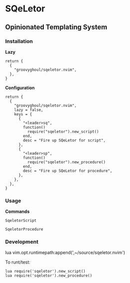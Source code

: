 # SQeLetor
## Opinionated Templating System

### Installation 

**Lazy**
```
return {
  {
    "groovyghoul/sqeletor.nvim",
  },
}
```

**Configuration**
```
return {
  {
    "groovyghoul/sqeletor.nvim",
    lazy = false,
    keys = {
      {
        "<leader>sq",
        function()
          require("sqeletor").new_script()
        end,
        desc = "Fire up SQeLetor for script",
      },
      {
        "<leader>sp",
        function()
          require("sqeletor").new_procedure()
        end,
        desc = "Fire up SQeLetor for procedure",
      },
    },
  },
}
```

### Usage

**Commands**

`SqeletorScript`

`SqeletorProcedure`

### Development

lua vim.opt.runtimepath:append(',~/source/sqeletor.nvim')

To runt/test:

```
lua require('sqeletor').new_script()
lua require('sqeletor').new_procedure()
```

